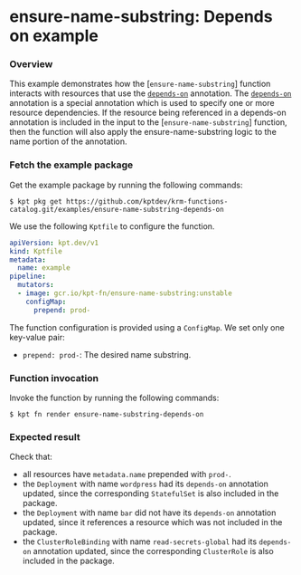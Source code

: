 # ensure-name-substring: Depends on example

### Overview

This example demonstrates how the [`ensure-name-substring`] function interacts
with resources that use the [`depends-on`] annotation. The [`depends-on`]
annotation is a special annotation which is used to specify one or more resource
dependencies. If the resource being referenced in a depends-on annotation is
included in the input to the [`ensure-name-substring`] function, then the
function will also apply the ensure-name-substring logic to the name portion of
the annotation.

### Fetch the example package

Get the example package by running the following commands:

```shell
$ kpt pkg get https://github.com/kptdev/krm-functions-catalog.git/examples/ensure-name-substring-depends-on
```

We use the following `Kptfile` to configure the function.

```yaml
apiVersion: kpt.dev/v1
kind: Kptfile
metadata:
  name: example
pipeline:
  mutators:
  - image: gcr.io/kpt-fn/ensure-name-substring:unstable
    configMap:
      prepend: prod-
```

The function configuration is provided using a `ConfigMap`. We set only one
key-value pair:
- `prepend: prod-`: The desired name substring.

### Function invocation

Invoke the function by running the following commands:

```shell
$ kpt fn render ensure-name-substring-depends-on
```

### Expected result

Check that:
- all resources have `metadata.name` prepended with `prod-`.
- the `Deployment` with name `wordpress` had its `depends-on`
annotation updated, since the corresponding `StatefulSet` is also included in
the package.
- the `Deployment` with name `bar` did not have its `depends-on`
annotation updated, since it references a resource which was not included in the
package.
- the `ClusterRoleBinding` with name `read-secrets-global` had its `depends-on`
annotation updated, since the corresponding `ClusterRole` is also included in
the package.

[ensure-name-substring]: https://catalog.kpt.dev/ensure-name-substring/v0.1/

[`depends-on`]: https://kpt.dev/reference/annotations/depends-on/
